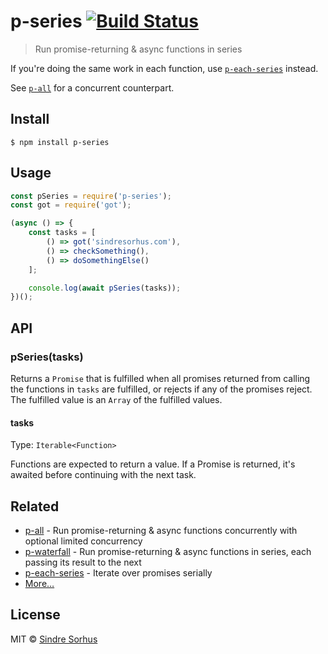# p-series [![Build Status](https://travis-ci.org/sindresorhus/p-series.svg?branch=master)](https://travis-ci.org/sindresorhus/p-series)

> Run promise-returning & async functions in series

If you're doing the same work in each function, use [`p-each-series`](https://github.com/sindresorhus/p-each-series) instead.

See [`p-all`](https://github.com/sindresorhus/p-all) for a concurrent counterpart.


## Install

```
$ npm install p-series
```


## Usage

```js
const pSeries = require('p-series');
const got = require('got');

(async () => {
	const tasks = [
		() => got('sindresorhus.com'),
		() => checkSomething(),
		() => doSomethingElse()
	];

	console.log(await pSeries(tasks));
})();
```


## API

### pSeries(tasks)

Returns a `Promise` that is fulfilled when all promises returned from calling the functions in `tasks` are fulfilled, or rejects if any of the promises reject. The fulfilled value is an `Array` of the fulfilled values.

#### tasks

Type: `Iterable<Function>`

Functions are expected to return a value. If a Promise is returned, it's awaited before continuing with the next task.


## Related

- [p-all](https://github.com/sindresorhus/p-all) - Run promise-returning & async functions concurrently with optional limited concurrency
- [p-waterfall](https://github.com/sindresorhus/p-waterfall) - Run promise-returning & async functions in series, each passing its result to the next
- [p-each-series](https://github.com/sindresorhus/p-each-series) - Iterate over promises serially
- [More…](https://github.com/sindresorhus/promise-fun)


## License

MIT © [Sindre Sorhus](https://sindresorhus.com)
